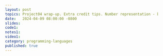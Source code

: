 ```yaml
---
layout: post
topics: Project04 wrap-up. Extra credit tips. Number representation - bit width, two's complement.
date:   2024-04-09 08:00:00 -0800
slides: 
code1: 
notes1: 
video1: 
category: programming-languages
published: true
---
```

